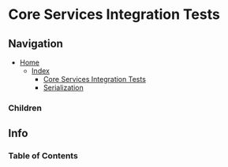 # Core Services Integration Tests

## Navigation

* [Home](/README.md)
  * [Index](/docs/Index.md)
    * [Core Services Integration Tests](/src/CoreServicesIntegrationTests/README.md)
    * [Serialization](/src/CoreServices/Serialization/README.md)

### Children

## Info

### Table of Contents
